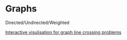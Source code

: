 Graphs
======

Directed/Undirected/Weighted

[Interactive visulisation for graph line crossing problems](https://treksit.netlify.app/)

